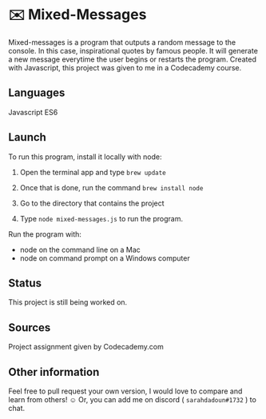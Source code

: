 # :envelope: Mixed-Messages

Mixed-messages is a program that outputs a random message to the console. In this case, inspirational quotes by famous people. It will generate a new message everytime the user begins or restarts the program. Created with Javascript, this project was given to me in a Codecademy course.

## Languages

Javascript ES6

## Launch

To run this program, install it locally with node:  

1. Open the terminal app and type `brew update`

2. Once that is done, run the command `brew install node`

3. Go to the directory that contains the project

4. Type `node mixed-messages.js` to run the program.

Run the program with:

* node on the command line on a Mac
* node on command prompt on a Windows computer

## Status

This project is still being worked on.

## Sources

Project assignment given by Codecademy.com

## Other information

Feel free to pull request your own version, I would love to compare and learn from others! :relaxed:
Or, you can add me on discord ( `sarahdadoun#1732` ) to chat.
